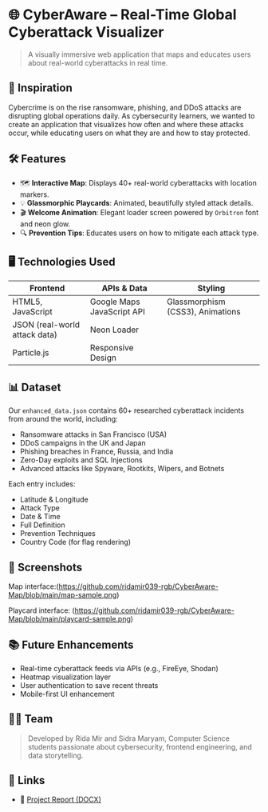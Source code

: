# 🌐 CyberAware – Real-Time Global Cyberattack Visualizer
> A visually immersive web application that maps and educates users about real-world cyberattacks in real time.

## 📌 Inspiration

Cybercrime is on the rise ransomware, phishing, and DDoS attacks are disrupting global operations daily. As cybersecurity learners, we wanted to create an application that visualizes how often and where these attacks occur, while educating users on what they are and how to stay protected.


## 🛠 Features

- 🗺️ **Interactive Map**: Displays 40+ real-world cyberattacks with location markers.
- 💡 **Glassmorphic Playcards**: Animated, beautifully styled attack details.
- 🎬 **Welcome Animation**: Elegant loader screen powered by `Orbitron` font and neon glow.
- 🔍 **Prevention Tips**: Educates users on how to mitigate each attack type.



## 🖥️ Technologies Used

| Frontend | APIs & Data | Styling |
|----------|-------------|---------|
| HTML5, JavaScript | Google Maps JavaScript API | Glassmorphism (CSS3), Animations |
| JSON (real-world attack data) | Neon Loader |
| Particle.js| Responsive Design |


## 📊 Dataset

Our `enhanced_data.json` contains 60+ researched cyberattack incidents from around the world, including:

- Ransomware attacks in San Francisco (USA)
- DDoS campaigns in the UK and Japan
- Phishing breaches in France, Russia, and India
- Zero-Day exploits and SQL Injections
- Advanced attacks like Spyware, Rootkits, Wipers, and Botnets

Each entry includes:
- Latitude & Longitude
- Attack Type
- Date & Time
- Full Definition
- Prevention Techniques
- Country Code (for flag rendering)

## 📸 Screenshots
Map interface:(https://github.com/ridamir039-rgb/CyberAware-Map/blob/main/map-sample.png) 

Playcard interface: (https://github.com/ridamir039-rgb/CyberAware-Map/blob/main/playcard-sample.png) 

## 📚 Future Enhancements

- Real-time cyberattack feeds via APIs (e.g., FireEye, Shodan)
- Heatmap visualization layer
- User authentication to save recent threats
- Mobile-first UI enhancement


## 👨‍💻 Team

> Developed by Rida Mir and Sidra Maryam,  Computer Science students passionate about cybersecurity, frontend engineering, and data storytelling.


## 🔗 Links
- 📄 [Project Report (DOCX)](https://github.com/ridamir039-rgb/CyberAware-Map/blob/main/Devpost%20CyberAware%20Project%20Report.docx)

